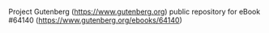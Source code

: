 Project Gutenberg (https://www.gutenberg.org) public repository for
eBook #64140 (https://www.gutenberg.org/ebooks/64140)
